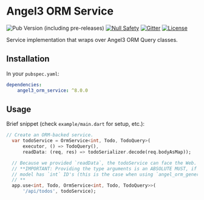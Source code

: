 # Angel3 ORM Service

![Pub Version (including pre-releases)](https://img.shields.io/pub/v/angel3_orm_service?include_prereleases)
[![Null Safety](https://img.shields.io/badge/null-safety-brightgreen)](https://dart.dev/null-safety)
[![Gitter](https://img.shields.io/gitter/room/angel_dart/discussion)](https://gitter.im/angel_dart/discussion)
[![License](https://img.shields.io/github/license/dart-backend/angel)](https://github.com/dart-backend/angel/tree/master/packages/orm/angel_orm_service/LICENSE)

Service implementation that wraps over Angel3 ORM Query classes.

## Installation

In your `pubspec.yaml`:

```yaml
dependencies:
    angel3_orm_service: ^8.0.0
```

## Usage

Brief snippet (check `example/main.dart` for setup, etc.):

```dart
// Create an ORM-backed service.
  var todoService = OrmService<int, Todo, TodoQuery>(
      executor, () => TodoQuery(),
      readData: (req, res) => todoSerializer.decode(req.bodyAsMap));

  // Because we provided `readData`, the todoService can face the Web.
  // **IMPORTANT: Providing the type arguments is an ABSOLUTE MUST, if your
  // model has `int` ID's (this is the case when using `angel_orm_generator` and `Model`).
  // **
  app.use<int, Todo, OrmService<int, Todo, TodoQuery>>(
      '/api/todos', todoService);
```

